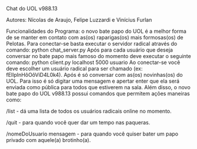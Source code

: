 Chat do UOL v988.13

Autores: Nícolas de Araujo, Felipe Luzzardi e Vinícius Furlan

Funcionalidades do Programa: o novo bate papo do UOL é a melhor forma
de se manter em contato com as(os) raparigas(os) mais formosas(os) de Pelotas.
Para conectar-se basta executar o servidor radical através do comando:
	python chat_server.py 
Após para cada usuário que deseja conversar no bate papo mais famoso do momento
deve executar o seguinte comando:
	python client.py localhost 5000 usuario
Ao conectar-se você deve escolher um usuário radical para ser chamado
(ex: fElIpInHôOôViD4L0k4). Após é só conversar com as(os) novinhas(os) do UOL.
Para isso é só digitar uma mensagem e apertar enter que ela será enviada como
pública para todos que estiverem na sala.
Além disso, o novo bate papo do UOL v988.13 possui comandos que permitem
ações maneiras como:

/list - dá uma lista de todos os usuários radicais online no momento.

/quit - para quando você quer dar um tempo nas paqueras.

/nomeDoUsuario mensagem - para quando você quiser bater um papo privado
com aquele(a) brotinho(a).
